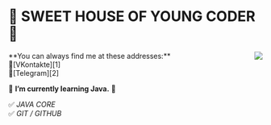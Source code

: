 # 👋 SWEET HOUSE OF YOUNG CODER 👋

 <p><img src="https://art-wall.ru/aw/bs871.jpg"  align="right">  
   **You can always find me at these addresses:**
<br>💼[VKontakte][1]</br>
📱[Telegram][2]

[1]: https://vk.com/id49385182        "My VK Page"
[2]: https://t.me/Fr0z3Nn             "My Telegram Page"

🌱 **I’m currently learning Java.** 🤔

✅ *JAVA CORE*   
✅ *GIT / GITHUB*
  </p> 

